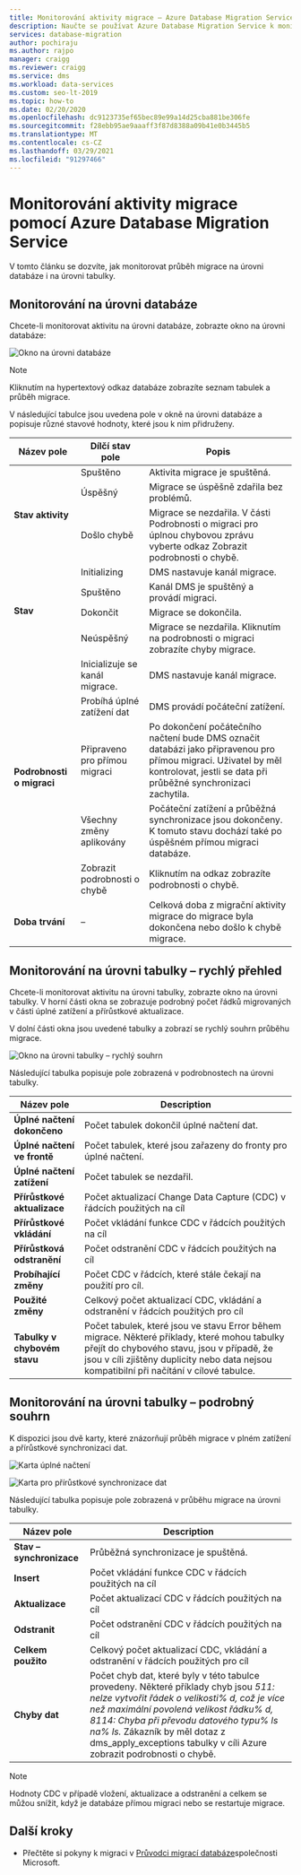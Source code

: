 ```yaml
---
title: Monitorování aktivity migrace – Azure Database Migration Service
description: Naučte se používat Azure Database Migration Service k monitorování aktivity migrace.
services: database-migration
author: pochiraju
ms.author: rajpo
manager: craigg
ms.reviewer: craigg
ms.service: dms
ms.workload: data-services
ms.custom: seo-lt-2019
ms.topic: how-to
ms.date: 02/20/2020
ms.openlocfilehash: dc9123735ef65bec89e99a14d25cba881be306fe
ms.sourcegitcommit: f28ebb95ae9aaaff3f87d8388a09b41e0b3445b5
ms.translationtype: MT
ms.contentlocale: cs-CZ
ms.lasthandoff: 03/29/2021
ms.locfileid: "91297466"
---
```

# <a name="monitor-migration-activity-using-the-azure-database-migration-service"></a>Monitorování aktivity migrace pomocí Azure Database Migration Service
V tomto článku se dozvíte, jak monitorovat průběh migrace na úrovni databáze i na úrovni tabulky.

## <a name="monitor-at-the-database-level"></a>Monitorování na úrovni databáze
Chcete-li monitorovat aktivitu na úrovni databáze, zobrazte okno na úrovni databáze:

![Okno na úrovni databáze](media/how-to-monitor-migration-activity/dms-database-level-blade.png)

> [!NOTE]
> Kliknutím na hypertextový odkaz databáze zobrazíte seznam tabulek a průběh migrace.

V následující tabulce jsou uvedena pole v okně na úrovni databáze a popisuje různé stavové hodnoty, které jsou k nim přidruženy.

<table id='overview' class='overview'>
  <thead>
    <tr>
      <th class="x-hidden-focus"><strong>Název pole</strong></th>
      <th><strong>Dílčí stav pole</strong></th>
      <th><strong>Popis</strong></th>
    </tr>
  </thead>
  <tbody>
    <tr>
      <td rowspan="3" class="ActivityStatus"><strong>Stav aktivity</strong></td>
      <td>Spuštěno</td>
      <td>Aktivita migrace je spuštěná.</td>
    </tr>
    <tr>
      <td>Úspěšný</td>
      <td>Migrace se úspěšně zdařila bez problémů.</td>
    </tr>
    <tr>
      <td>Došlo chybě</td>
      <td>Migrace se nezdařila. V části Podrobnosti o migraci pro úplnou chybovou zprávu vyberte odkaz Zobrazit podrobnosti o chybě.</td>
    </tr>
    <tr>
      <td rowspan="4" class="Status"><strong>Stav</strong></td>
      <td>Initializing</td>
      <td>DMS nastavuje kanál migrace.</td>
    </tr>
    <tr>
      <td>Spuštěno</td>
      <td>Kanál DMS je spuštěný a provádí migraci.</td>
    </tr>
    <tr>
      <td>Dokončit</td>
      <td>Migrace se dokončila.</td>
    </tr>
    <tr>
      <td>Neúspěšný</td>
      <td>Migrace se nezdařila. Kliknutím na podrobnosti o migraci zobrazíte chyby migrace.</td>
    </tr>
    <tr>
      <td rowspan="5" class="migration-details"><strong>Podrobnosti o migraci</strong></td>
      <td>Inicializuje se kanál migrace.</td>
      <td>DMS nastavuje kanál migrace.</td>
    </tr>
    <tr>
      <td>Probíhá úplné zatížení dat</td>
      <td>DMS provádí počáteční zatížení.</td>
    </tr>
    <tr>
      <td>Připraveno pro přímou migraci</td>
      <td>Po dokončení počátečního načtení bude DMS označit databázi jako připravenou pro přímou migraci. Uživatel by měl kontrolovat, jestli se data při průběžné synchronizaci zachytila.</td>
    </tr>
    <tr>
      <td>Všechny změny aplikovány</td>
      <td>Počáteční zatížení a průběžná synchronizace jsou dokončeny. K tomuto stavu dochází také po úspěšném přímou migraci databáze.</td>
    </tr>
    <tr>
      <td>Zobrazit podrobnosti o chybě</td>
      <td>Kliknutím na odkaz zobrazíte podrobnosti o chybě.</td>
    </tr>
    <tr>
      <td rowspan="1" class="duration"><strong>Doba trvání</strong></td>
      <td>–</td>
      <td>Celková doba z migrační aktivity migrace do migrace byla dokončena nebo došlo k chybě migrace.</td>
    </tr>
     </tbody>
</table>

## <a name="monitor-at-table-level--quick-summary"></a>Monitorování na úrovni tabulky – rychlý přehled
Chcete-li monitorovat aktivitu na úrovni tabulky, zobrazte okno na úrovni tabulky. V horní části okna se zobrazuje podrobný počet řádků migrovaných v části úplné zatížení a přírůstkové aktualizace. 

V dolní části okna jsou uvedené tabulky a zobrazí se rychlý souhrn průběhu migrace.

![Okno na úrovni tabulky – rychlý souhrn](media/how-to-monitor-migration-activity/dms-table-level-blade-summary.png)

Následující tabulka popisuje pole zobrazená v podrobnostech na úrovni tabulky.

| Název pole        | Description       |
| ------------- | ------------- |
| **Úplné načtení dokončeno**      | Počet tabulek dokončil úplné načtení dat. |
| **Úplné načtení ve frontě**      | Počet tabulek, které jsou zařazeny do fronty pro úplné načtení.      |
| **Úplné načtení zatížení** | Počet tabulek se nezdařil.      |
| **Přírůstkové aktualizace**      | Počet aktualizací Change Data Capture (CDC) v řádcích použitých na cíl |
| **Přírůstkové vkládání**      | Počet vkládání funkce CDC v řádcích použitých na cíl      |
| **Přírůstková odstranění** | Počet odstranění CDC v řádcích použitých na cíl      |
| **Probíhající změny**      | Počet CDC v řádcích, které stále čekají na použití pro cíl. |
| **Použité změny**      | Celkový počet aktualizací CDC, vkládání a odstranění v řádcích použitých pro cíl      |
| **Tabulky v chybovém stavu** | Počet tabulek, které jsou ve stavu Error během migrace. Některé příklady, které mohou tabulky přejít do chybového stavu, jsou v případě, že jsou v cíli zjištěny duplicity nebo data nejsou kompatibilní při načítání v cílové tabulce.      |

## <a name="monitor-at-table-level--detailed-summary"></a>Monitorování na úrovni tabulky – podrobný souhrn
K dispozici jsou dvě karty, které znázorňují průběh migrace v plném zatížení a přírůstkové synchronizaci dat.
    
![Karta úplné načtení](media/how-to-monitor-migration-activity/dms-full-load-tab.png)

![Karta pro přírůstkové synchronizace dat](media/how-to-monitor-migration-activity/dms-incremental-data-sync-tab.png)

Následující tabulka popisuje pole zobrazená v průběhu migrace na úrovni tabulky.

| Název pole        | Description       |
| ------------- | ------------- |
| **Stav – synchronizace**      | Průběžná synchronizace je spuštěná. |
| **Insert**      | Počet vkládání funkce CDC v řádcích použitých na cíl      |
| **Aktualizace** | Počet aktualizací CDC v řádcích použitých na cíl      |
| **Odstranit**      | Počet odstranění CDC v řádcích použitých na cíl |
| **Celkem použito**      | Celkový počet aktualizací CDC, vkládání a odstranění v řádcích použitých pro cíl |
| **Chyby dat** | Počet chyb dat, které byly v této tabulce provedeny. Některé příklady chyb jsou *511: nelze vytvořit řádek o velikosti% d, což je více než maximální povolená velikost řádku% d, 8114: Chyba při převodu datového typu% ls na% ls.*  Zákazník by měl dotaz z dms_apply_exceptions tabulky v cíli Azure zobrazit podrobnosti o chybě.    |

> [!NOTE]
> Hodnoty CDC v případě vložení, aktualizace a odstranění a celkem se můžou snížit, když je databáze přímou migraci nebo se restartuje migrace.

## <a name="next-steps"></a>Další kroky
- Přečtěte si pokyny k migraci v [Průvodci migrací databáze](https://datamigration.microsoft.com/)společnosti Microsoft.